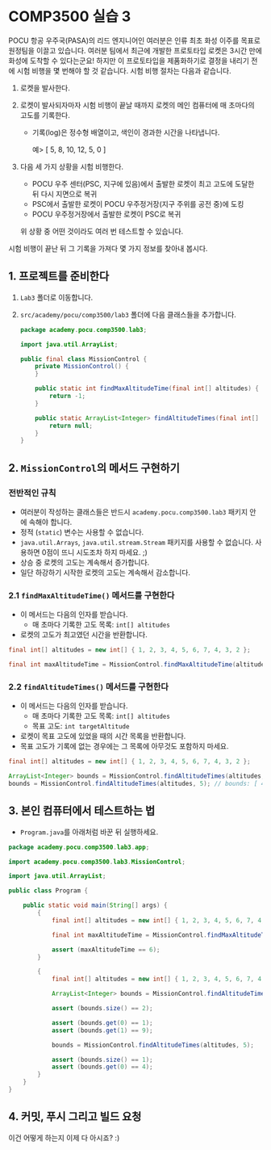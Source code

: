 # COMP3500 실습 3

POCU 항공 우주국(PASA)의 리드 엔지니어인 여러분은 인류 최초 화성 이주를 목표로 원정팀을 이끌고 있습니다. 여러분 팀에서 최근에 개발한 프로토타입 로켓은 3시간 만에 화성에 도착할 수 있다는군요! 하지만 이 프로토타입을 제품화하기로 결정을 내리기 전에 시험 비행을 몇 번해야 할 것 같습니다. 시험 비행 절차는 다음과 같습니다.

1. 로켓을 발사한다.

2. 로켓이 발사되자마자 시험 비행이 끝날 때까지 로켓의 메인 컴퓨터에 매 초마다의 고도를 기록한다.

   - 기록(log)은 정수형 배열이고, 색인이 경과한 시간을 나타냅니다.

     예> [ 5, 8, 10, 12, 5, 0 ]

3. 다음 세 가지 상황을 시험 비행한다.

   - POCU 우주 센터(PSC, 지구에 있음)에서 출발한 로켓이 최고 고도에 도달한 뒤 다시 지면으로 복귀
   - PSC에서 출발한 로켓이 POCU 우주정거장(지구 주위를 공전 중)에 도킹
   - POCU 우주정거장에서 출발한 로켓이 PSC로 복귀

   위 상황 중 어떤 것이라도 여러 번 테스트할 수 있습니다.

시험 비행이 끝난 뒤 그 기록을 가져다 몇 가지 정보를 찾아내 봅시다.

## 1. 프로젝트를 준비한다

1. `Lab3` 폴더로 이동합니다.

2. `src/academy/pocu/comp3500/lab3` 폴더에 다음 클래스들을 추가합니다.

   ```java
   package academy.pocu.comp3500.lab3;
   
   import java.util.ArrayList;
   
   public final class MissionControl {
       private MissionControl() {
       }
   
       public static int findMaxAltitudeTime(final int[] altitudes) {
           return -1;
       }
   
       public static ArrayList<Integer> findAltitudeTimes(final int[] altitudes, final int targetAltitude) {
           return null;
       }
   }
   ```

## 2. `MissionControl`의 메서드 구현하기

### 전반적인 규칙

- 여러분이 작성하는 클래스들은 반드시 `academy.pocu.comp3500.lab3` 패키지 안에 속해야 합니다.
- 정적 (`static`) 변수는 사용할 수 없습니다.
- `java.util.Arrays`, `java.util.stream.Stream` 패키지를 사용할 수 없습니다. 사용하면 0점이 뜨니 시도조차 하지 마세요. ;)
- 상승 중 로켓의 고도는 계속해서 증가합니다.
- 일단 하강하기 시작한 로켓의 고도는 계속해서 감소합니다.

### 2.1 `findMaxAltitudeTime()` 메서드를 구현한다

- 이 메서드는 다음의 인자를 받습니다.
  - 매 초마다 기록한 고도 목록: `int[] altitudes`
- 로켓의 고도가 최고였던 시간을 반환합니다.

```java
final int[] altitudes = new int[] { 1, 2, 3, 4, 5, 6, 7, 4, 3, 2 };

final int maxAltitudeTime = MissionControl.findMaxAltitudeTime(altitudes); // maxAltitudeTime: 6
```

### 2.2 `findAltitudeTimes()` 메서드를 구현한다

- 이 메서드는 다음의 인자를 받습니다.
  - 매 초마다 기록한 고도 목록: `int[] altitudes`
  - 목표 고도: `int targetAltitude`
- 로켓이 목표 고도에 있었을 때의 시간 목록을 반환합니다.
- 목표 고도가 기록에 없는 경우에는 그 목록에 아무것도 포함하지 마세요.

```java
final int[] altitudes = new int[] { 1, 2, 3, 4, 5, 6, 7, 4, 3, 2 };

ArrayList<Integer> bounds = MissionControl.findAltitudeTimes(altitudes, 2); // bounds: [ 1, 9 ]
bounds = MissionControl.findAltitudeTimes(altitudes, 5); // bounds: [ 4 ]
```

## 3. 본인 컴퓨터에서 테스트하는 법

- `Program.java`를 아래처럼 바꾼 뒤 실행하세요.

```java
package academy.pocu.comp3500.lab3.app;

import academy.pocu.comp3500.lab3.MissionControl;

import java.util.ArrayList;

public class Program {

    public static void main(String[] args) {
        {
            final int[] altitudes = new int[] { 1, 2, 3, 4, 5, 6, 7, 4, 3, 2 };

            final int maxAltitudeTime = MissionControl.findMaxAltitudeTime(altitudes);

            assert (maxAltitudeTime == 6);
        }

        {
            final int[] altitudes = new int[] { 1, 2, 3, 4, 5, 6, 7, 4, 3, 2 };

            ArrayList<Integer> bounds = MissionControl.findAltitudeTimes(altitudes, 2);

            assert (bounds.size() == 2);

            assert (bounds.get(0) == 1);
            assert (bounds.get(1) == 9);

            bounds = MissionControl.findAltitudeTimes(altitudes, 5);

            assert (bounds.size() == 1);
            assert (bounds.get(0) == 4);
        }
    }
}
```

## 4. 커밋, 푸시 그리고 빌드 요청

이건 어떻게 하는지 이제 다 아시죠? :)